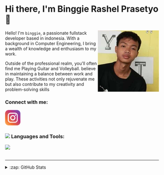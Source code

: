 # Hi there, I'm Binggie Rashel Prasetyo 👋 

<img src="profile.jpg" align="right" width="200px" />

Hello! I'm `binggie`, a passionate fullstack developer based in indonesia. With a background in Computer Engineering, I bring a wealth of knowledge and enthusiasm to my work.

Outside of the professional realm, you'll often find me Playing Guitar and Volleyball. believe in maintaining a balance between work and play. These activities not only rejuvenate me but also contribute to my creativity and problem-solving skills

### Connect with me:
<a href="https://instagram/binggiershl" >
<img src="instagram.png" width="50"> 
</a>

 

 ### <img src="https://media.giphy.com/media/VgCDAzcKvsR6OM0uWg/giphy.gif" width="50"> Languages and Tools:

  <a href="https://skillicons.dev">
    <img src="https://skillicons.dev/icons?i=vscode,html,css,js,bootstrap,tailwind,sass,react,nextjs,git,php,mysql,laravel,linux" />
  </a>



<br />
<br />

---

<details>
  <summary>:zap: GitHub Stats</summary>

  <img align="left" alt="fuumasite's GitHub Stats" src="https://github-readme-stats.vercel.app/api?username=fuumasite&show_icons=true&hide_border=false&title_color=ff652f&icon_color=FFE400&bg_color=09131B&text_color=ffffff&border_color=0c1a25" />

</details>

[website]: https://fuumasite.github.io/Binggiee
[instagram]: https://instagram.com/binggiershl
[webdevplaylist]: https://www.youtube.com/playlist?list=PLkwxH9e_vrAJ0WbEsFA9W3I1W-g_BTsbt
[jsplaylist]: https://www.youtube.com/playlist?list=PLkwxH9e_vrALRJKu7wfXby3MKeflhTu6B
[cssplaylist]: https://www.youtube.com/playlist?list=PLkwxH9e_vrALSdvZuEh6gqQdmDoDIoqz4
[reactplaylist]: https://www.youtube.com/playlist?list=PLkwxH9e_vrAK4TdffpxKY3QGyHCpxFcQ0

